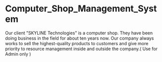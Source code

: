 # Computer_Shop_Management_System
Our client "SKYLINE Technologies" is a computer shop. They have been doing business in the field  for about ten years now. Our company always works to sell the highest-quality products to customers and give more priority to resource management inside and outside the company.( Use for Admin only )
